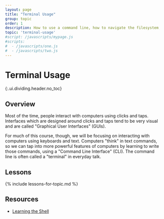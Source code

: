 ```yaml
---
layout: page
title: "Terminal Usage"
group: topic
order: 1
description: How to use a command line, how to navigate the filesystem, how to run commands, and more.
topic: 'terminal-usage'
#script: /javascripts/mypage.js
#scripts:
#  - /javascripts/one.js
#  - /javascripts/two.js
---
```



# Terminal Usage
{:.ui.dividing.header.no_toc}

## Overview

Most of the time, people interact with computers using clicks and taps.
Interfaces which are designed around clicks and taps tend to be very visual and
are called "Graphical User Interfaces" (GUIs).

For much of this course, though, we will be focusing on interacting with
computers using keyboards and text. Computers "think" in text commands, so we
can tap into more powerful features of computers by learning to write those
commands, using a "Command Line Interface" (CLI). The command line is often
called a "terminal" in everyday talk.

## Lessons

{% include lessons-for-topic.md %}

## Resources

- [Learning the Shell][linuxcommand]

[linuxcommand]: http://linuxcommand.org/lc3_learning_the_shell.php
